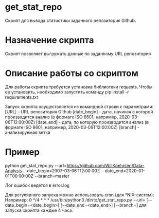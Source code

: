 # get_stat_repo
Скрипт для вывода статистики заданного репозитория Github.

# Назначение скрипта
Скрипт позволяет выгружать данные по заданному URL репозитория

# Описание работы со скриптом
Для работы скрипта требуется установка библиотеки requests.
Чтобы ее установить, необходимо запустить команду pip install -r requirements.txt

Запуск скрипта осуществляется из командной строки с параметрами:
[URL] - URL репозитория Github
[date_begin] - дата, начиная с которой производится анализ (в формате ISO 8601, например, 2020-03-06T12:00:00Z)
[date_end] - дата, по которую производится анализ (в формате ISO 8601, например, 2020-03-06T12:00:00Z)
[branch] - анализируемая ветка

# Пример
python get_stat_repo.py --url=https://github.com/WillKoehrsen/Data-Analysis --date_begin=2007-03-06T12:00:00Z --date_end=2020-01-01T00:00:00Z --branch=master

Лог ошибок ведется в error.log

Для регулярного запуска можно использовать cron (для *NIX-систем):
Например:
0 */4 * * * /usr/bin/python3 /dir/to/get_stat_repo.py --url=<url> [--date_begin=<date_begin>] [--date_end=<date_end>] [--branch=<branch>]
для запуска скрипта каждые 4 часа.
